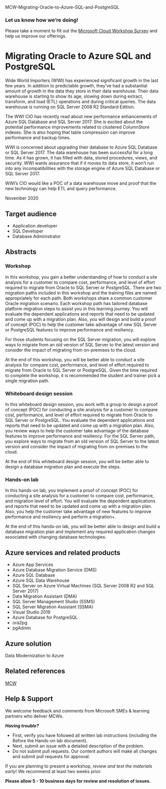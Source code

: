 MCW-Migrating-Oracle-to-Azure-SQL-and-PostgreSQL
### Let us know how we’re doing!  
Please take a moment to fill out the [Microsoft Cloud Workshop Survey](https://forms.office.com/Pages/ResponsePage.aspx?id=v4j5cvGGr0GRqy180BHbRyEtIpX7sDdChuWsXhzKJXJUNjFBVkROWDhSSVdYT0dSRkY4UVFCVzZBVy4u) and help us improve our offerings.

# Migrating Oracle to Azure SQL and PostgreSQL

Wide World Importers (WWI) has experienced significant growth in the last few years. In addition to predictable growth, they’ve had a substantial amount of growth in the data they store in their data warehouse. Their data warehouse is starting to show its age, slowing down during extract, transform, and load (ETL) operations and during critical queries. The data warehouse is running on SQL Server 2008 R2 Standard Edition.

The WWI CIO has recently read about new performance enhancements of Azure SQL Database and SQL Server 2017. She is excited about the potential performance improvements related to clustered ColumnStore indexes. She is also hoping that table compression can improve performance and backup times.

WWI is concerned about upgrading their database to Azure SQL Database or SQL Server 2017. The data warehouse has been successful for a long time. As it has grown, it has filled with data, stored procedures, views, and security. WWI wants assurance that if it moves its data store, it won’t run into any incompatibilities with the storage engine of Azure SQL Database or SQL Server 2017.

WWI’s CIO would like a POC of a data warehouse move and proof that the new technology can help ETL and query performance.

November 2020

## Target audience

- Application developer
- SQL Developer
- Database Administrator

## Abstracts

### Workshop

In this workshop, you gain a better understanding of how to conduct a site analysis for a customer to compare cost, performance, and level of effort required to migrate from Oracle to SQL Server or PostgreSQL. There are two migration paths included in this workshop and the training files are named appropriately for each path. Both workshops share a common customer Oracle migration scenario. Each workshop path has tailored database platform migration steps to assist you in this learning journey.  You will evaluate the dependent applications and reports that need to be updated and come up with a migration plan. Also, you will design and build a proof of concept (POC) to help the customer take advantage of new SQL Server or PostgreSQL features to improve performance and resiliency.

For those students focusing on the SQL Server migration, you will explore ways to migrate from an old version of SQL Server to the latest version and consider the impact of migrating from on-premises to the cloud.

At the end of this workshop, you will be better able to conduct a site analysis for compare cost, performance, and level of effort required to migrate from Oracle to SQL Server or PostgreSQL.  Given the time required to complete the workshop, it is recommended the student and trainer pick a single migration path.

### Whiteboard design session

In this whiteboard design session, you work with a group to design a proof of concept (POC) for conducting a site analysis for a customer to compare cost, performance, and level of effort required to migrate from Oracle to SQL Server or PostgreSQL. You evaluate the dependent applications and reports that need to be updated and come up with a migration plan. Also, you review ways to help the customer take advantage of the database features to improve performance and resiliency. For the SQL Server path, you explore ways to migrate from an old version of SQL Server to the latest version and consider the impact of migrating from on-premises to the cloud.

At the end of this whiteboard design session, you will be better able to design a database migration plan and execute the steps.

### Hands-on lab

In this hands-on lab, you implement a proof of concept (POC) for conducting a site analysis for a customer to compare cost, performance, and migration level of effort. You will evaluate the dependent applications and reports that need to be updated and come up with a migration plan. Also, you help the customer take advantage of new features to improve performance and resiliency and perform a migration+.

At the end of this hands-on lab, you will be better able to design and build a database migration plan and implement any required application changes associated with changing database technologies.

## Azure services and related products

- Azure App Services
- Azure Database Migration Service (DMS)
- Azure SQL Database
- Azure SQL Data Warehouse
- SQL Server on Azure Virtual Machines (SQL Server 2008 R2 and SQL Server 2017)
- Data Migration Assistant (DMA)
- SQL Server Management Studio (SSMS)
- SQL Server Migration Assistant (SSMA)
- Visual Studio 2019
- Azure Database for PostgreSQL
- ora2pg
- pgAdmin

## Azure solution

Data Modernization to Azure

## Related references

[MCW](https://github.com/Microsoft/MCW)

## Help & Support

We welcome feedback and comments from Microsoft SMEs & learning partners who deliver MCWs.

**_Having trouble?_**

- First, verify you have followed all written lab instructions (including the Before the Hands-on lab document).
- Next, submit an issue with a detailed description of the problem.
- Do not submit pull requests. Our content authors will make all changes and submit pull requests for approval.

If you are planning to present a workshop, _review and test the materials early_! We recommend at least two weeks prior.

**Please allow 5 - 10 business days for review and resolution of issues.**
